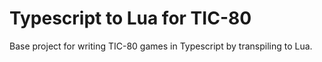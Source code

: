 # Typescript to Lua for TIC-80

Base project for writing TIC-80 games in Typescript by transpiling to Lua.
